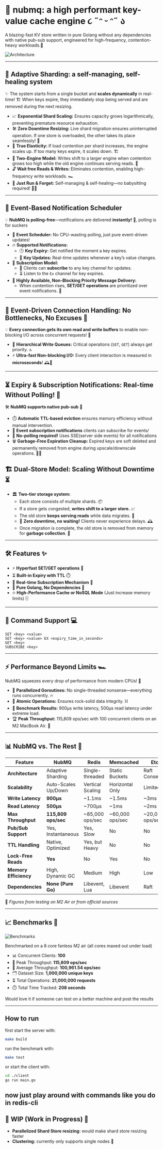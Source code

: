 # 🚀 nubmq: a high performant key-value cache engine ૮ ˶ᵔ ᵕ ᵔ˶ ა

A blazing-fast KV store written in pure Golang without any dependencies with native pub-sub support, engineered for high-frequency, contention-heavy workloads.🚀

![Architecture](./assets/architecture.png)

---

## 🧩 Adaptive Sharding: a self-managing, self-healing system

✨ The system starts from a single bucket and **scales dynamically** in real-time! 🏗️ When keys expire, they immediately stop being served and are removed during the next resizing.

- 📈 **Exponential Shard Scaling:** Ensures capacity grows logarithmically, preventing premature resource exhaustion.
- 🛠️ **Zero Downtime Resizing:** Live shard migration ensures uninterrupted operation. If one store is overloaded, the other takes its place seamlessly! 💨
- 🔄 **True Elasticity:** If load contention per shard increases, the engine scales up. If too many keys expire, it scales down. 🏗️
- 🚀 **Two-Engine Model:** Writes shift to a larger engine when contention grows too high while the old engine continues serving reads. 📡
- 🔓 **Wait free Reads & Writes:** Eliminates contention, enabling high-frequency write workloads. 🏎️
- 🔮 **Just Run & Forget:** Self-managing & self-healing—no babysitting required! 🍼❌

---

## 🔔 Event-Based Notification Scheduler

💡 **NubMQ is polling-free**—notifications are delivered **instantly!** 📨, polling is for suckers

- 🎯 **Event Scheduler:** No CPU-wasting polling, just pure event-driven updates!
- 🔥 **Supported Notifications:**
  - 🕒 **Key Expiry:** Get notified the moment a key expires.
  - 🔄 **Key Updates:** Real-time updates whenever a key’s value changes.
- 📡 **Subscription Model:**
  - 📝 Clients can **subscribe** to any key channel for updates.
  - ⏳ Listen to the `Ex` channel for key expiries.
- 💨 **Highly Available, Non-Blocking Priority Message Delivery:**
  - When contention rises, **SET/GET operations** are prioritized over event notifications. 🚦

---

## 🔗 Event-Driven Connection Handling: No Bottlenecks, No Excuses 😤

💡 **Every connection gets its own read and write buffers** to enable non-blocking I/O across concurrent requests! 🚀

- 🚦 **Hierarchical Write Queues:** Critical operations (`SET`, `GET`) always get priority. 🔝
- ⚡ **Ultra-fast Non-blocking I/O:** Every client interaction is measured in **microseconds**! 🕰️💨

---

## ⏳ Expiry & Subscription Notifications: Real-time Without Polling! 🚀

🛠️ **NubMQ supports native pub-sub** 📡

- ⏱️ **Automatic TTL-based eviction** ensures memory efficiency without manual intervention.
- 🔄 **Event subscription notifications** clients can subscribe for events/
- 🚫 **No-polling required!** Uses SSE(server side events) for all notifications
- 🗑️ **Garbage-Free Expiration Cleanup:** Expired keys are soft deleted and permanently removed from engine during upscale/downscale operations. 🧹✨

## 🏗️ Dual-Store Model: Scaling Without Downtime ⏳

- 🏛️ **Two-tier storage system:**
  - Each store consists of multiple shards. 📦
  - If a store gets congested, **writes shift to a larger store.** 📈
  - The old store **keeps serving reads** while data migrates. 🚛
  - 🛑 **Zero downtime, no waiting!** Clients never experience delays. 🕰️
  - Once migration is complete, the old store is removed from memory for **garbage collection**. 🧹

---

## 🛠 Features ✨

- ⚡ **Hyperfast SET/GET operations** 🚀
- ⏳ **Built-in Expiry with TTL** ⏱️
- 📡 **Real-time Subscription Mechanism** 🛜
- 📝 **Pure Golang, No Dependencies** 🦾
- 🔥 **High-Performance Cache or NoSQL Mode** (Just increase memory limits) 🗄️

---

## 📝 Command Support 💻

```plaintext
SET <key> <value>
SET <key> <value> EX <expiry_time_in_seconds>
GET <key>
SUBSCRIBE <key>
```

---

## ⚡ Performance Beyond Limits 🏎️

NubMQ squeezes every drop of performance from modern CPUs! 💪

- 🔄 **Parallelized Goroutines:** No single-threaded nonsense—everything runs concurrently. 🔥
- 🔗 **Atomic Operations:** Ensures rock-solid data integrity. ⛓️
- 🚀 **Benchmark Results:** 900µs write latency, 500µs read latency under extreme load.
- 🏆 **Peak Throughput:** 115,809 ops/sec with 100 concurrent clients on an M2 MacBook Air. 🍏

---

## 📊 NubMQ vs. The Rest 🤖

| Feature                | NubMQ                 | Redis             | Memcached        | Etcd            |
|------------------------|----------------------|-------------------|-----------------|----------------|
| **Architecture**       | Adaptive Sharding   | Single-threaded  | Static Buckets  | Raft Consensus |
| **Scalability**        | Auto-Scales Up/Down | Vertical Scaling | Horizontal Only | Limited        |
| **Write Latency**      | **900µs**           | ~1.1ms           | ~1.5ms          | ~3ms           |
| **Read Latency**       | **500µs**           | ~700µs           | ~1ms            | ~2ms           |
| **Max Throughput**     | **115,809 ops/sec** | ~85,000 ops/sec  | ~60,000 ops/sec | ~20,000 ops/sec |
| **Pub/Sub Support**    | Yes, Instantaneous  | Yes, Slow        | No              | No             |
| **TTL Handling**       | Native, Optimized   | Yes, but Heavy   | No              | No             |
| **Lock-Free Reads**    | **Yes**             | No               | Yes             | No             |
| **Memory Efficiency**  | High, Dynamic GC    | Medium           | High            | Low            |
| **Dependencies**       | **None (Pure Go)**  | Libevent, Lua    | Libevent        | Raft           |

📌 *Figures from testing on M2 Air or from official sources*

---

## 📈 Benchmarks 🚀

![Benchmarks](https://raw.githubusercontent.com/nubskr/nubskr.github.io/f3db48f2c4e6ccb95a04a3348da79678d8ae579d/_posts/ThroughputBench.png)

Benchmarked on a 8 core fanless M2 air (all cores maxed out under load)

- 📊 Concurrent Clients: **100**
- 🎯 Peak Throughput: **115,809 ops/sec**
- 📌 Average Throughput: **100,961.54 ops/sec**
- 🗂️ Dataset Size: **1,000,000 unique keys**
- ⏳ Total Operations: **21,000,000 requests**
- ⏱️ Total Time Tracked: **208 seconds**

Would love it if someone can test on a better machine and post the results

---

## How to run

first start the server with:

```bash
make build
```

run the benchmark with:

```bash
make test
```

or start the client with:

```bash
cd ./client
go run main.go
```

now just play around with commands like you do in redis-cli
---

## 🔨 WIP (Work in Progress) 🔧

- **Parallelized Shard Store resizing:** would make shard store resizing faster
- **Clustering:** currently only supports single nodes 🤖

